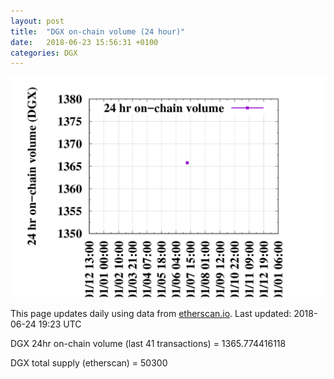 ```yaml
---
layout: post
title:  "DGX on-chain volume (24 hour)"
date:   2018-06-23 15:56:31 +0100
categories: DGX
---
```


![DGX volume graph](dgxvolume_scripts/out.png)


This page updates daily using data from [etherscan.io](https://etherscan.io). Last updated:
2018-06-24 19:23 UTC

DGX 24hr on-chain volume (last 41 transactions) = 1365.774416118

DGX total supply (etherscan) = 50300

